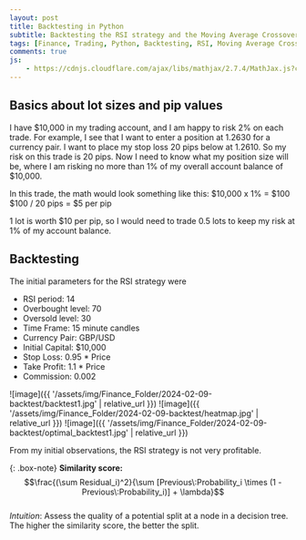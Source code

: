```yaml
---
layout: post
title: Backtesting in Python
subtitle: Backtesting the RSI strategy and the Moving Average Crossover strategy
tags: [Finance, Trading, Python, Backtesting, RSI, Moving Average Crossover]
comments: true
js:
    - https://cdnjs.cloudflare.com/ajax/libs/mathjax/2.7.4/MathJax.js?config=TeX-MML-AM_CHTML
---
```


Basics about lot sizes and pip values
--------------------------

I have $10,000 in my trading account, and I am happy to risk 2% on each trade. For example, I see that I want to enter a 
position at 1.2630 for a currency pair. I want to place my stop loss 20 pips below at 1.2610. So my risk on this trade is 20 pips.
Now I need to know what my position size will be, where I am risking no more than 1% of my overall account balance of $10,000.

In this trade, the math would look something like this:
$10,000 x 1% = $100
$100 / 20 pips = $5 per pip

1 lot is worth $10 per pip, so I would need to trade 0.5 lots to keep my risk at 1% of my account balance.

Backtesting
--------------------------

The initial parameters for the RSI strategy were

* RSI period: 14
* Overbought level: 70
* Oversold level: 30
* Time Frame: 15 minute candles 
* Currency Pair: GBP/USD
* Initial Capital: $10,000
* Stop Loss: 0.95 * Price 
* Take Profit: 1.1 * Price
* Commission: 0.002

![image]({{ '/assets/img/Finance_Folder/2024-02-09-backtest/backtest1.jpg' | relative_url }})
![image]({{ '/assets/img/Finance_Folder/2024-02-09-backtest/heatmap.jpg' | relative_url }})
![image]({{ '/assets/img/Finance_Folder/2024-02-09-backtest/optimal_backtest1.jpg' | relative_url }})

From my initial observations, the RSI strategy is not very profitable. 


{: .box-note}
**Similarity score:** $$\frac{(\sum Residual_i)^2}{\sum [Previous\:Probability_i \times (1 - Previous\:Probability_i)] + \lambda}$$  
_Intuition_: Assess the quality of a potential split at a node in a decision tree. The higher the similarity score,
the better the split.



